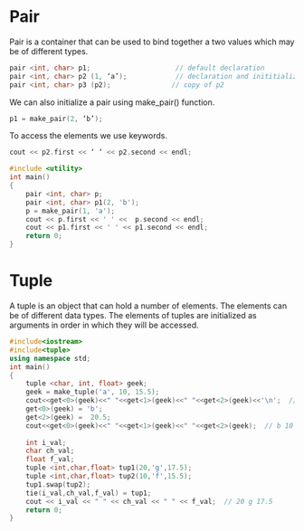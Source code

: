 # Pair

Pair is a container that can be used to bind together a two values which may be of different types.

```cpp
pair <int, char> p1;                     // default declaration
pair <int, char> p2 (1, ‘a’);            // declaration and inititialization
pair <int, char> p3 (p2);               // copy of p2
```
We can also initialize a pair using make_pair() function. 
```cpp
p1 = make_pair(2, ‘b’);
```
To access the elements we use keywords.
```cpp
cout << p2.first << ‘ ‘ << p2.second << endl;

#include <utility>
int main()
{
    pair <int, char> p;
    pair <int, char> p1(2, 'b');
    p = make_pair(1, 'a');
    cout << p.first << ' ' <<  p.second << endl;
    cout << p1.first << ' ' << p1.second << endl;
    return 0;
}
```
# Tuple

A tuple is an object that can hold a number of elements. The elements can be of different data types. The elements of tuples are initialized as arguments in order in which they will be accessed.

```cpp
#include<iostream> 
#include<tuple> 
using namespace std; 
int main() 
{ 
    tuple <char, int, float> geek; 
    geek = make_tuple('a', 10, 15.5); 
    cout<<get<0>(geek)<<" "<<get<1>(geek)<<" "<<get<2>(geek)<<'\n';  // a 10 15.5
    get<0>(geek) = 'b'; 
    get<2>(geek) =  20.5; 
    cout<<get<0>(geek)<<" "<<get<1>(geek)<<" "<<get<2>(geek);  // b 10 20.5
    
    int i_val; 
    char ch_val; 
    float f_val; 
    tuple <int,char,float> tup1(20,'g',17.5);
    tuple <int,char,float> tup2(10,'f',15.5); 
    tup1.swap(tup2); 
    tie(i_val,ch_val,f_val) = tup1;
    cout << i_val << " " << ch_val << " " << f_val;  // 20 g 17.5
    return 0; 
} 
```
